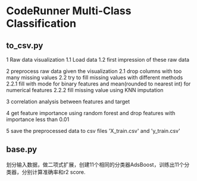 # CodeRunner Multi-Class Classification

## to_csv.py

1 Raw data visualization
1.1 Load data
1.2 first impression of these raw data

2 preprocess raw data given the visualization
2.1 drop columns with too many missing values
2.2 try to fill missing values with different methods
2.2.1 fill with mode for binary features and mean(rounded to nearest int) for numerical features
2.2.2 fill missing value using KNN imputation

3 correlation analysis between features and target

4 get feature importance using random forest and drop features with importance less than 0.01

5 save the preprocessed data to csv files 'X_train.csv' and 'y_train.csv' 

## base.py

划分输入数据，做二项式扩展，创建11个相同的分类器AdsBoost，训练出11个分类器，分别计算准确率和r2 score.